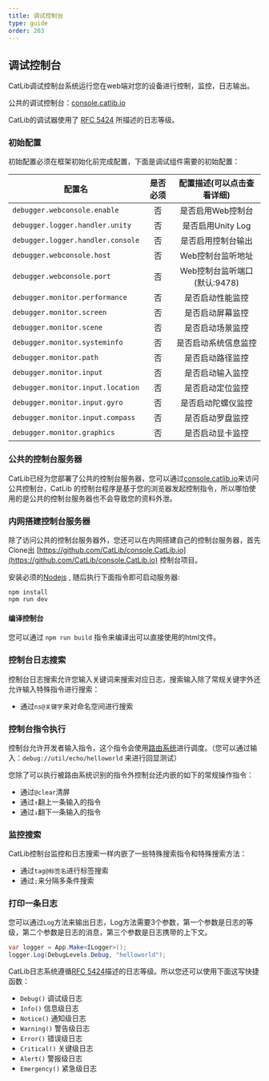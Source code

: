 ```yaml
---
title: 调试控制台
type: guide
order: 203
---
```


## 调试控制台

CatLib调试控制台系统运行您在web端对您的设备进行控制，监控，日志输出。

公共的调试控制台：[console.catlib.io](http://console.catlib.io)

CatLib的调试器使用了 [RFC 5424](https://www.ietf.org/rfc/rfc5424.txt) 所描述的日志等级。

### 初始配置

初始配置必须在框架初始化前完成配置，下面是调试组件需要的初始配置：

| 配置名                            | 是否必须 | 配置描述(可以点击查看详细)                 |
| -------------------------------- |:------:|:--------------------------------------:|
| `debugger.webconsole.enable`     | 否      | 是否启用Web控制台  |
| `debugger.logger.handler.unity`  | 否      | 是否启用Unity Log  |
| `debugger.logger.handler.console`| 否      | 是否启用控制台输出  |
| `debugger.webconsole.host`       | 否      | Web控制台监听地址  |
| `debugger.webconsole.port`       | 否      | Web控制台监听端口(默认:9478)  |
| `debugger.monitor.performance`   | 否      | 是否启动性能监控  |
| `debugger.monitor.screen`        | 否      | 是否启动屏幕监控  |
| `debugger.monitor.scene`         | 否      | 是否启动场景监控  |
| `debugger.monitor.systeminfo`    | 否      | 是否启动系统信息监控  |
| `debugger.monitor.path`          | 否      | 是否启动路径监控  |
| `debugger.monitor.input`         | 否      | 是否启动输入监控  |
| `debugger.monitor.input.location`| 否      | 是否启动定位监控  |
| `debugger.monitor.input.gyro`    | 否      | 是否启动陀螺仪监控  |
| `debugger.monitor.input.compass` | 否      | 是否启动罗盘监控  |
| `debugger.monitor.graphics`      | 否      | 是否启动显卡监控  |

### 公共的控制台服务器

CatLib已经为您部署了公共的控制台服务器，您可以通过[console.catlib.io](http://console.catlib.io)来访问公共控制台，CatLib 的控制台程序是基于您的浏览器发起控制指令，所以哪怕使用的是公共的控制台服务器也不会导致您的资料外泄。

### 内网搭建控制台服务器

除了访问公共的控制台服务器外，您还可以在内网搭建自己的控制台服务器，首先Clone出 [https://github.com/CatLib/console.CatLib.io](https://github.com/CatLib/console.CatLib.io) 控制台项目。

安装必须的[Nodejs](http://nodejs.cn/) , 随后执行下面指令即可启动服务器:

``` shell
npm install
npm run dev
```

#### **编译控制台**

您可以通过 `npm run build` 指令来编译出可以直接使用的html文件。

### 控制台日志搜索

控制台日志搜索允许您输入关键词来搜索对应日志，搜索输入除了常规关键字外还允许输入特殊指令进行搜索：

- 通过`ns@关键字`来对命名空间进行搜索

### 控制台指令执行

控制台允许开发者输入指令，这个指令会使用[路由系统](routing.md)进行调度。（您可以通过输入：`debug://util/echo/helloworld` 来进行回显测试）

您除了可以执行被路由系统识别的指令外控制台还内嵌的如下的常规操作指令：

- 通过`@clear`清屏
- 通过`↑`翻上一条输入的指令
- 通过`↓`翻下一条输入的指令

### 监控搜索

CatLib控制台监控和日志搜索一样内嵌了一些特殊搜索指令和特殊搜索方法：

- 通过`tag@标签名`进行标签搜索
- 通过`;`来分隔多条件搜索

### 打印一条日志

您可以通过`Log`方法来输出日志，Log方法需要3个参数，第一个参数是日志的等级，第二个参数是日志的消息，第三个参数是日志携带的上下文。

``` csharp
var logger = App.Make<ILogger>();
logger.Log(DebugLevels.Debug, "helloworld");
```

CatLib日志系统遵循[RFC 5424](https://www.ietf.org/rfc/rfc5424.txt)描述的日志等级。所以您还可以使用下面这写快捷函数：

- `Debug()` 调试级日志
- `Info()` 信息级日志
- `Notice()` 通知级日志
- `Warning()` 警告级日志
- `Error()` 错误级日志
- `Critical()` 关键级日志
- `Alert()` 警报级日志
- `Emergency()` 紧急级日志
